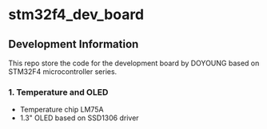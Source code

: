 # stm32f4_dev_board
## Development Information 
This repo store the code for the development board by DOYOUNG based on STM32F4 microcontroller series. 

### 1. Temperature and OLED 
- Temperature chip LM75A
- 1.3" OLED based on SSD1306 driver
